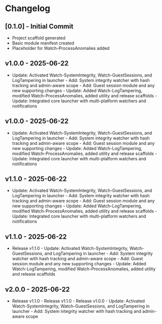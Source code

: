 # Changelog

## [0.1.0] - Initial Commit
- Project scaffold generated
- Basic module manifest created
- Placeholder for Watch-ProcessAnomalies added

## v1.0.0 - 2025-06-22
- Update: Activated Watch-SystemIntegrity, Watch-GuestSessions, and LogTampering in launcher - Add: System integrity watcher with hash tracking and admin-aware scope - Add: Guest session module and any new supporting changes - Update: Added Watch-LogTampering, modified Watch-ProcessAnomalies, added utility and release scaffolds - Update: Integrated core launcher with multi-platform watchers and notifications


## v1.0.0 - 2025-06-22
- Update: Activated Watch-SystemIntegrity, Watch-GuestSessions, and LogTampering in launcher - Add: System integrity watcher with hash tracking and admin-aware scope - Add: Guest session module and any new supporting changes - Update: Added Watch-LogTampering, modified Watch-ProcessAnomalies, added utility and release scaffolds - Update: Integrated core launcher with multi-platform watchers and notifications


## v1.1.0 - 2025-06-22
- Update: Activated Watch-SystemIntegrity, Watch-GuestSessions, and LogTampering in launcher - Add: System integrity watcher with hash tracking and admin-aware scope - Add: Guest session module and any new supporting changes - Update: Added Watch-LogTampering, modified Watch-ProcessAnomalies, added utility and release scaffolds - Update: Integrated core launcher with multi-platform watchers and notifications


## v1.1.0 - 2025-06-22
- Release v1.1.0 - Update: Activated Watch-SystemIntegrity, Watch-GuestSessions, and LogTampering in launcher - Add: System integrity watcher with hash tracking and admin-aware scope - Add: Guest session module and any new supporting changes - Update: Added Watch-LogTampering, modified Watch-ProcessAnomalies, added utility and release scaffolds


## v2.0.0 - 2025-06-22
- Release v1.1.0 - Release v1.1.0 - Release v1.0.0 - Update: Activated Watch-SystemIntegrity, Watch-GuestSessions, and LogTampering in launcher - Add: System integrity watcher with hash tracking and admin-aware scope

